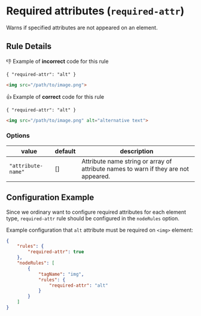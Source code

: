 # Required attributes (`required-attr`)

Warns if specified attributes are not appeared on an element.

## Rule Details

:-1: Example of **incorrect** code for this rule

`{ "required-attr": "alt" }`

```html
<img src="/path/to/image.png">
```

:+1: Example of **correct** code for this rule

`{ "required-attr": "alt" }`

```html
<img src="/path/to/image.png" alt="alternative text">
```

### Options

value|default|description
---|---|---
`"attribute-name"`| [] |Attribute name string or array of attribute names to warn if they are not appeared.

## Configuration Example

Since we ordinary want to configure required attributes for each element type, `required-attr` rule should be configured in the `nodeRules` option.

Example configuration that `alt` attribute must be required on `<img>` element:

```json
{
	"rules": {
		"required-attr": true
	},
	"nodeRules": [
		{
			"tagName": "img",
			"rules": {
				"required-attr": "alt"
			}
		}
	]
}
```
